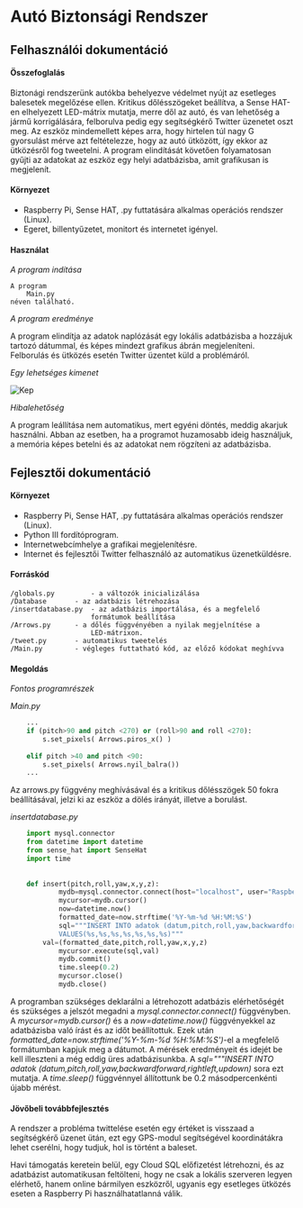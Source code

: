 # Autó Biztonsági Rendszer
## Felhasználói dokumentáció

#### Összefoglalás

Biztonági rendszerünk autókba behelyezve védelmet nyújt az esetleges balesetek megelőzése ellen. Kritikus dőlésszögeket beállítva, a Sense HAT-en elhelyezett LED-mátrix mutatja, merre dől az autó, és van lehetőség a jármű korrigálására, felborulva pedig egy segítségkérő Twitter üzenetet oszt meg. Az eszköz mindemellett képes arra, hogy hirtelen túl nagy G gyorsulást mérve azt feltételezze, hogy az autó ütközött, így ekkor az ütközésről fog tweetelni. A program elindítását követően folyamatosan gyűjti az adatokat az eszköz egy helyi adatbázisba, amit grafikusan is megjelenít.

#### Környezet

* Raspberry Pi, Sense HAT, .py futtatására alkalmas operációs rendszer (Linux).
* Egeret, billentyűzetet, monitort és internetet igényel.
	
#### Használat

*A program indítása*
	
	A program	
		Main.py
	néven található.

*A program eredménye*

A program elindítja az adatok naplózását egy lokális adatbázisba a hozzájuk tartozó dátummal, és képes mindezt grafikus ábrán megjeleníteni.
Felborulás és ütközés esetén Twitter üzentet küld a problémáról.
		
*Egy lehetséges kimenet*

![Kep](https://i.imgur.com/hheDdPi.png)

*Hibalehetőség*

A program leállítása nem automatikus, mert egyéni döntés, meddig akarjuk használni. Abban az esetben, ha a programot huzamosabb ideig használjuk, a memória képes betelni és az adatokat nem rögzíteni az adatbázisba.

## Fejlesztői dokumentáció

#### Környezet

* Raspberry Pi, Sense HAT, .py futtatására alkalmas operációs rendszer (Linux).
* Python III fordítóprogram.
* Internetwebcímhelye a grafikai megjelenítésre.
* Internet és fejlesztői Twitter felhasználó az automatikus üzenetküldésre.

#### Forráskód
	/globals.py 		- a változók inicializálása
	/Database		- az adatbázis létrehozása
	/insertdatabase.py	- az adatbázis importálása, és a megfelelő 
						formátumok beállítása
	/Arrows.py		- a dőlés függvényében a nyilak megjelnítése a 
						LED-mátrixon.
	/tweet.py		- automatikus tweetelés
	/Main.py		- végleges futtatható kód, az előző kódokat meghívva

#### Megoldás

*Fontos programrészek*
	
*Main.py*

```python
	...
	if (pitch>90 and pitch <270) or (roll>90 and roll <270):
		s.set_pixels( Arrows.piros_x() )
		
	elif pitch >40 and pitch <90:
		s.set_pixels( Arrows.nyil_balra())
	...
```
Az arrows.py függvény meghívásával és a kritikus dőlésszögek 50 fokra beállításával, jelzi ki az eszköz a dölés irányát, illetve a borulást.

*insertdatabase.py*
```python
	import mysql.connector
	from datetime import datetime
	from sense_hat import SenseHat
	import time
		
		
	def insert(pitch,roll,yaw,x,y,z):
    		mydb=mysql.connector.connect(host="localhost", user="Raspberry", password="root", database="exampledb4")
    		mycursor=mydb.cursor()
    		now=datetime.now()
    		formatted_date=now.strftime('%Y-%m-%d %H:%M:%S')
    		sql="""INSERT INTO adatok (datum,pitch,roll,yaw,backwardforward,rightleft,updown)
    		VALUES(%s,%s,%s,%s,%s,%s,%s)"""
   		val=(formatted_date,pitch,roll,yaw,x,y,z)
    		mycursor.execute(sql,val)
    		mydb.commit()
    		time.sleep(0.2)
    		mycursor.close()
    		mydb.close()
```

A programban szükséges deklarálni a létrehozott adatbázis elérhetőségét és szükséges a jelszót megadni a *mysql.connector.connect()* függvényben. A *mycursor=mydb.cursor()* és a *now=datetime.now()* függvényekkel az adatbázisba való írást és az időt beállítottuk.
Ezek után *formatted_date=now.strftime('%Y-%m-%d %H:%M:%S')*-el a megfelelő formátumban kapjuk meg a dátumot. A mérések eredményeit és idejét be kell illeszteni a még eddig üres adatbázisunkba. A *sql="""INSERT INTO adatok (datum,pitch,roll,yaw,backwardforward,rightleft,updown)* sora ezt mutatja. A *time.sleep()* függvénnyel állítottunk be 0.2 másodpercenkénti újabb mérést.



#### Jövőbeli továbbfejlesztés

A rendszer a probléma twittelése esetén egy értéket is visszaad a segítségkérő üzenet ütán, ezt egy GPS-modul segítségével koordinátákra lehet cserélni, hogy tudjuk, hol is történt a baleset.

Havi támogatás keretein belül, egy Cloud SQL előfizetést létrehozni, és az adatbázist automatikusan feltölteni, hogy ne csak a lokális szerveren legyen elérhető, hanem online bármilyen eszközről, ugyanis egy esetleges ütközés eseten a Raspberry Pi használhatatlanná válik.
	
